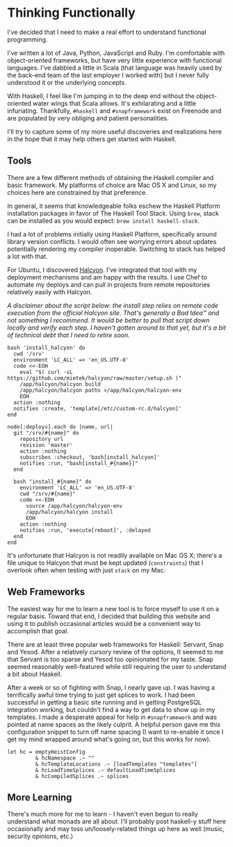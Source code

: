 # Thinking Functionally

I've decided that I need to make a real effort to understand functional programming.

I've written a lot of Java, Python, JavaScript and Ruby. I'm comfortable with object-oriented frameworks, but have very little experience with functional languages. I've dabbled a little in Scala (that language was heavily used by the back-end team of the last employer I worked with) but I never fully understood it or the underlying concepts.

With Haskell, I feel like I'm jumping in to the deep end without the object-oriented water wings that Scala allows. It's exhilarating and a little infuriating. Thankfully, `#haskell` and `#snapframework` exist on Freenode and are populated by very obliging and patient personalities.

I'll try to capture some of my more useful discoveries and realizations here in the hope that it may help others get started with Haskell.

## Tools

There are a few different methods of obtaining the Haskell compiler and basic framework. My platforms of choice are Mac OS X and Linux, so my choices here are constrained by that preference.

In general, it seems that knowledgeable folks eschew the Haskell Platform installation packages in favor of The Haskell Tool Stack. Using `brew`, stack can be installed as you would expect: `brew install haskell-stack`.

I had a lot of problems initially using Haskell Platform, specifically around library version conflicts. I would often see worrying errors about updates potentially rendering my compiler inoperable. Switching to stack has helped a lot with that.

For Ubuntu, I discovered [Halcyon](https://halcyon.sh/). I've integrated that tool with my deployment mechanisms and am happy with the results. I use Chef to automate my deploys and can pull in projects from remote repositories relatively easily with Halcyon.

_A disclaimer about the script below: the install step relies on remote code execution from the official Halcyon site. That's generally a Bad Idea&trade; and not something I recommend. It would be better to pull that script down locally and verify each step. I haven't gotten around to that yet, but it's a bit of technical debt that I need to retire soon._

~~~~ {.ruby}
bash 'install_halcyon' do
  cwd '/srv'
  environment 'LC_ALL' => 'en_US.UTF-8'
  code <<-EOH
    eval "$( curl -sL https://github.com/mietek/halcyon/raw/master/setup.sh )"
    /app/halcyon/halcyon build
    /app/halcyon/halcyon paths >/app/halcyon/halcyon-env
    EOH
  action :nothing
  notifies :create, 'template[/etc/custom-rc.d/halcyon]'
end

node[:deploys].each do |name, url|
  git "/srv/#{name}" do
    repository url
    revision 'master'
    action :nothing
    subscribes :checkout, 'bash[install_halcyon]'
    notifies :run, "bash[install_#{name}]"
  end

  bash "install_#{name}" do
    environment 'LC_ALL' => 'en_US.UTF-8'
    cwd "/srv/#{name}"
    code <<-EOH
      source /app/halcyon/halcyon-env
      /app/halcyon/halcyon install
      EOH
    action :nothing
    notifies :run, 'execute[reboot]', :delayed
  end
end
~~~~

It's unfortunate that Halcyon is not readily available on Mac OS X; there's a file unique to Halcyon that must be kept updated (`constraints`) that I overlook often when testing with just `stack` on my Mac.

## Web Frameworks

The easiest way for me to learn a new tool is to force myself to use it on a regular basis. Toward that end, I decided that building this website and using it to publish occasional articles would be a convenient way to accomplish that goal.

There are at least three popular web frameworks for Haskell: Servant, Snap and Yesod. After a relatively cursory review of the options, It seemed to me that Servant is too sparse and Yesod too opinionated for my taste. Snap seemed reasonably well-featured while still requiring the user to understand a bit about Haskell.

After a week or so of fighting with Snap, I nearly gave up. I was having a terrifically awful time trying to just get splices to work. I had been successful in getting a basic site running and in getting PostgreSQL integration working, but couldn't find a way to get data to show up in my templates. I made a desperate appeal for help in `#snapframework` and was pointed at name spaces as the likely culprit. A helpful person gave me this configuration snippet to turn off name spacing (I want to re-enable it once I get my mind wrapped around what's going on, but this works for now).

~~~~ {.haskell}
let hc = emptyHeistConfig
         & hcNamespace .~ ""
         & hcTemplateLocations .~ [loadTemplates "templates"]
         & hcLoadTimeSplices .~ defaultLoadTimeSplices
         & hcCompiledSplices .~ splices
~~~~

## More Learning

There's much more for me to learn - I haven't even begun to really understand what monads are all about. I'll probably post haskell-y stuff here occasionally and may toss un/loosely-related things up here as well (music, security opinions, etc.)
